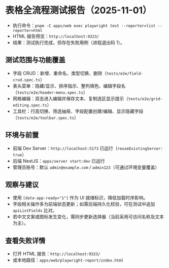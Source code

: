 # 表格全流程测试报告（2025-11-01）

- 执行命令：`pnpm -C apps/web exec playwright test --reporter=list --reporter=html`
- HTML 报告预览：`http://localhost:9323/`
- 结果：测试执行完成，但存在失败用例（进程退出码 1）。

## 测试范围与功能覆盖
- 字段 CRUD：新增、重命名、类型切换、删除（`tests/e2e/field-crud.spec.ts`）
- 表头菜单：隐藏/显示、排序指示、整列填色、编辑字段名（`tests/e2e/header-menu.spec.ts`）
- 网格编辑：双击进入编辑并保存文本、复制选区显示提示（`tests/e2e/grid-editing.spec.ts`）
- 工具栏：行高切换、筛选抽屉、字段配置创建/编辑、显示隐藏字段（`tests/e2e/toolbar.spec.ts`）

## 环境与前置
- 前端 Dev Server：`http://localhost:5173` 已运行（`reuseExistingServer: true`）
- 后端 NestJS：`apps/server start:dev` 已运行
- 管理员账号：默认 `admin@example.com` / `admin123`（可通过环境变量覆盖）

## 观察与建议
- 使用 `[data-app-ready="1"]` 作为 UI 就绪标识，降低加载时序影响。
- 字段相关操作多为前端状态更新；如需后端持久化校验，可在测试中追加 `apiListFields` 比对。
- 若中文文案或图标发生变化，需同步更新选择器（当前采用可访问名称及文本为主）。

## 查看失败详情
- 打开 HTML 报告：`http://localhost:9323/`
- 或本地路径：`apps/web/playwright-report/index.html`